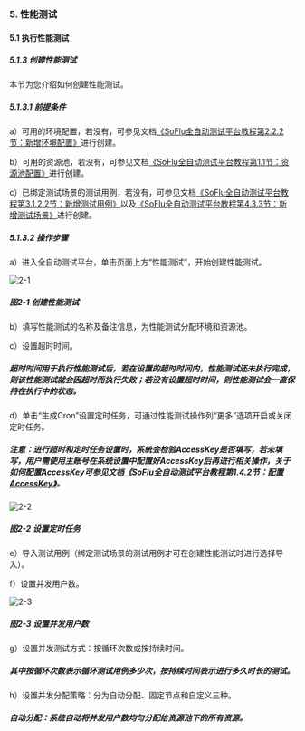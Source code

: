 ### 5. 性能测试

#### 5.1 执行性能测试

##### 5.1.3 创建性能测试

本节为您介绍如何创建性能测试。

##### 5.1.3.1 前提条件

a）可用的环境配置，若没有，可参见文档[《SoFlu全自动测试平台教程第2.2.2节：新增环境配置》](https://gitee.com/feisuanyz/SoFlu-adp/blob/master/SoFlu%E5%85%A8%E8%87%AA%E5%8A%A8%E6%B5%8B%E8%AF%95%E5%B9%B3%E5%8F%B0%E6%95%99%E7%A8%8B/2.%20%E9%A1%B9%E7%9B%AE%E7%AE%A1%E7%90%86/2.%20%E7%8E%AF%E5%A2%83%E9%85%8D%E7%BD%AE/2.%20%E6%96%B0%E5%A2%9E%E7%8E%AF%E5%A2%83%E9%85%8D%E7%BD%AE.md)进行创建。


b）可用的资源池，若没有，可参见文档[《SoFlu全自动测试平台教程第1.1节：资源池配置》](https://gitee.com/feisuanyz/SoFlu-adp/tree/master/SoFlu%E5%85%A8%E8%87%AA%E5%8A%A8%E6%B5%8B%E8%AF%95%E5%B9%B3%E5%8F%B0%E6%95%99%E7%A8%8B/1.%20%E7%B3%BB%E7%BB%9F%E9%85%8D%E7%BD%AE/1.%20%E8%B5%84%E6%BA%90%E6%B1%A0%E9%85%8D%E7%BD%AE)进行创建。

c）已绑定测试场景的测试用例，若没有，可参见文档[《SoFlu全自动测试平台教程第3.1.2.2节：新增测试用例》](https://gitee.com/feisuanyz/SoFlu-adp/blob/master/SoFlu%E5%85%A8%E8%87%AA%E5%8A%A8%E6%B5%8B%E8%AF%95%E5%B9%B3%E5%8F%B0%E6%95%99%E7%A8%8B/3.%20%E6%B5%8B%E8%AF%95%E8%BF%BD%E8%B8%AA/1.%20%E6%B5%8B%E8%AF%95%E7%94%A8%E4%BE%8B/2.%20%E6%B5%8B%E8%AF%95%E7%94%A8%E4%BE%8B/2.%20%E6%96%B0%E5%A2%9E%E6%B5%8B%E8%AF%95%E7%94%A8%E4%BE%8B.md)以及[《SoFlu全自动测试平台教程第4.3.3节：新增测试场景》](https://gitee.com/feisuanyz/SoFlu-adp/blob/master/SoFlu%E5%85%A8%E8%87%AA%E5%8A%A8%E6%B5%8B%E8%AF%95%E5%B9%B3%E5%8F%B0%E6%95%99%E7%A8%8B/4.%20%E6%B5%8B%E8%AF%95%E5%9C%BA%E6%99%AF/3.%20%E6%B5%8B%E8%AF%95%E5%9C%BA%E6%99%AF%E7%AE%A1%E7%90%86/2.%20%E6%96%B0%E5%BB%BA%E6%B5%8B%E8%AF%95%E5%9C%BA%E6%99%AF.md)进行创建。

##### 5.1.3.2 操作步骤

a）进入全自动测试平台，单击页面上方“性能测试”，开始创建性能测试。

![2-1](https://www.feisuanyz.com/fstest/xncs/createxncs/3_1.png)

##### 图2-1 创建性能测试

b）填写性能测试的名称及备注信息，为性能测试分配环境和资源池。

c）设置超时时间。

##### 超时时间用于执行性能测试后，若在设置的超时时间内，性能测试还未执行完成，则该性能测试就会因超时而执行失败；若没有设置超时时间，则性能测试会一直保持在执行中的状态。

d）单击“生成Cron”设置定时任务，可通过性能测试操作列“更多”选项开启或关闭定时任务。

##### 注意：进行超时和定时任务设置时，系统会检验AccessKey是否填写，若未填写，用户需使用主账号在系统设置中配置好AccessKey后再进行相关操作，关于如何配置AccessKey可参见文档[《SoFlu全自动测试平台教程第1.4.2节：配置AccessKey》](https://gitee.com/feisuanyz/SoFlu-adp/blob/master/SoFlu%E5%85%A8%E8%87%AA%E5%8A%A8%E6%B5%8B%E8%AF%95%E5%B9%B3%E5%8F%B0%E6%95%99%E7%A8%8B/1.%20%E7%B3%BB%E7%BB%9F%E9%85%8D%E7%BD%AE/4.%20%E7%B3%BB%E7%BB%9F%E5%8F%82%E6%95%B0/2.%20%E9%85%8D%E7%BD%AEAccessKey.md)。

![2-2](https://www.feisuanyz.com/fstest/xncs/createxncs/3_3.png)

##### 图2-2 设置定时任务

e）导入测试用例（绑定测试场景的测试用例才可在创建性能测试时进行选择导入）。

f）设置并发用户数。

![2-3](https://www.feisuanyz.com/fstest/xncs/createxncs/3_2.png)

##### 图2-3 设置并发用户数

g）设置并发测试方式：按循环次数或按持续时间。

##### 其中按循环次数表示循环测试用例多少次，按持续时间表示进行多久时长的测试。

h）设置并发分配策略：分为自动分配、固定节点和自定义三种。

##### 自动分配：系统自动将并发用户数均匀分配给资源池下的所有资源。
